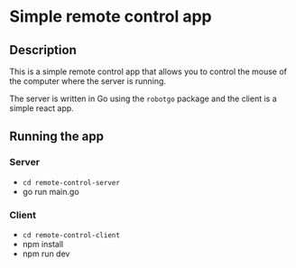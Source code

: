 # Simple remote control app


## Description

This is a simple remote control app that allows you to control the mouse of the computer where the server is running.

The server is written in Go using the `robotgo` package and the client is a simple react app.

## Running the app

### Server
- `cd remote-control-server`
- go run main.go

### Client

- `cd remote-control-client`
- npm install
- npm run dev
